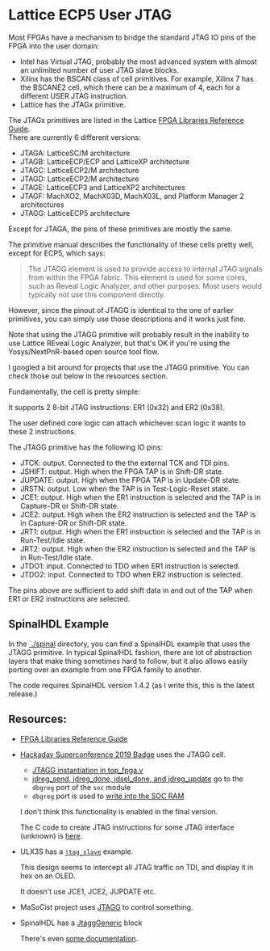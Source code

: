 
# Lattice ECP5 User JTAG

Most FPGAs have a mechanism to bridge the standard JTAG IO pins of the FPGA into the user domain:

* Intel has Virtual JTAG, probably the most advanced system with almost an unlimited number of user JTAG slave blocks.
* Xilinx has the BSCAN class of cell primitives. For example, Xilinx 7 has the BSCANE2 cell, which there can be a maximum of 4, each for a different USER JTAG instruction.
* Lattice has the JTAGx primitive.

The JTAGx primitives are listed in the Lattice [FPGA Libraries Reference Guide](http://www.latticesemi.com/view_document?document_id=52656).  
There are currently 6 different versions: 

* JTAGA: LatticeSC/M architecture
* JTAGB: LatticeECP/ECP and LatticeXP architecture
* JTAGC: LatticeECP2/M architecture
* JTAGD: LatticeECP2/M architecture
* JTAGE: LatticeECP3 and LatticeXP2 architectures
* JTAGF: MachXO2, MachX03D, MachX03L, and Platform Manager 2 architectures
* JTAGG: LatticeECP5 architecture

Except for JTAGA, the pins of these primitives are mostly the same. 

The primitive manual describes the functionality of these cells pretty well, except for ECP5, which says:

> The JTAGG element is used to provide access to internal JTAG signals from
> within the FPGA fabric. This element is used for some cores, such as Reveal
> Logic Analyzer, and other purposes. Most users would typically not use this
> component directly. 

However, since the pinout of JTAGG is identical to the one of earlier primitives, you can simply use those descriptions
and it works just fine.

Note that using the JTAGG primitive will probably result in the inability to use Lattice REveal Logic Analyzer, but
that's OK if you're using the Yosys/NextPnR-based open source tool flow.

I googled a bit around for projects that use the JTAGG primitive. You can check those out below in the resources section.

Fundamentally, the cell is pretty simple:

It supports 2 8-bit JTAG instructions: ER1 (0x32) and ER2 (0x38).

The user defined core logic can attach whichever scan logic it wants to these 2 instructions.

The JTAGG primitive has the following IO pins:

* JTCK: output. Connected to the the external TCK and TDI pins.
* JSHIFT: output. High when the FPGA TAP is in Shift-DR state. 
* JUPDATE: output. High when the FPGA TAP is in Update-DR state.
* JRSTN: output. Low when the TAP is in Test-Logic-Reset state.
* JCE1: output. High when the ER1 instruction is selected and the TAP is in Capture-DR or Shift-DR state.
* JCE2: output. High when the ER2 instruction is selected and the TAP is in Capture-DR or Shift-DR state.
* JRT1: output. High when the ER1 instruction is selected and the TAP is in Run-Test/Idle state.
* JRT2: output. High when the ER2 instruction is selected and the TAP is in Run-Test/Idle state.
* JTDO1: input. Connected to TDO when ER1 instruction is selected.
* JTDO2: input. Connected to TDO when ER2 instruction is selected.

The pins above are sufficient to add shift data in and out of the TAP when ER1 or ER2 instructions are selected.

## SpinalHDL Example

In the [`./spinal](./spinal) directory, you can find a SpinalHDL example that uses the JTAGG primitive. In typical
SpinalHDL fashion, there are lot of abstraction layers that make thing sometimes hard to follow, but it also allows
easily porting over an example from one FPGA family to another. 

The code requires SpinalHDL version 1.4.2 (as I write this, this is the latest release.)

## Resources:

* [FPGA Libraries Reference Guide](http://www.latticesemi.com/view_document?document_id=52656)

* [Hackaday Superconference 2019 Badge](https://github.com/Spritetm/hadbadge2019_fpgasoc/) uses the JTAGG cell.

    * [JTAGG instantiation in top_fpga.v](https://github.com/Spritetm/hadbadge2019_fpgasoc/blob/9b24c061f50e22a111c7a73bfdd24c0d52ca5b5d/soc/top_fpga.v#L311-L322)
    * [jdreg_send, jdreg_done, jdsel_done, and jdreg_update](https://github.com/Spritetm/hadbadge2019_fpgasoc/blob/9b24c061f50e22a111c7a73bfdd24c0d52ca5b5d/soc/top_fpga.v#L223-L226) go to the `dbgreg` port of the `soc` module
    * `dbgreg` port is used to [write into the SOC RAM](https://github.com/Spritetm/hadbadge2019_fpgasoc/blob/9b24c061f50e22a111c7a73bfdd24c0d52ca5b5d/soc/soc.v#L260-L307)

    I don't think this functionality is enabled in the final version.

    The C code to create JTAG instructions for some JTAG interface (unknown) is 
    [here](https://github.com/Spritetm/hadbadge2019_fpgasoc/blob/master/soc/jtagload/main.c).

* ULX3S has a [`jtag_slave`](https://github.com/emard/ulx3s-misc/blob/27338b0081b3b441f2fa77769350fa777bd3bcf9/examples/jtag_slave/hdl/top/top_jtagg_slave.v) example.
    
    This design seems to intercept all JTAG traffic on TDI, and display it in hex on an OLED. 
    
    It doesn't use JCE1, JCE2, JUPDATE etc.

* MaSoCist project uses [JTAGG](https://github.com/hackfin/MaSoCist/commit/bada5fc5f78a87e48e8325db545c71a50052d785) to control something.

* SpinalHDL has a [JtaggGeneric](https://javadoc.io/static/com.github.spinalhdl/spinalhdl-lib_2.11/1.4.0/index.html#spinal.lib.blackbox.lattice.ecp5.JtaggGeneric) block

    There's even [some documentation](https://github.com/SpinalHDL/SpinalHDL/blob/dev/lib/src/main/scala/spinal/lib/blackbox/lattice/ecp5/debug.scala).

